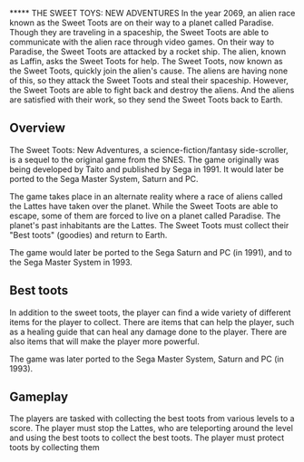 *****   THE SWEET TOYS: NEW ADVENTURES In the year 2069, an alien race known as the Sweet Toots are on their way to a planet called Paradise. Though they are traveling in a spaceship, the Sweet Toots are able to communicate with the alien race through video games. On their way to Paradise, the Sweet Toots are attacked by a rocket ship. The alien, known as Laffin, asks the Sweet Toots for help. The Sweet Toots, now known as the Sweet Toots, quickly join the alien's cause. The aliens are having none of this, so they attack the Sweet Toots and steal their spaceship. However, the Sweet Toots are able to fight back and destroy the aliens. And the aliens are satisfied with their work, so they send the Sweet Toots back to Earth.

## Overview

The Sweet Toots: New Adventures, a science-fiction/fantasy side-scroller, is a sequel to the original game from the SNES. The game originally was being developed by Taito and published by Sega in 1991. It would later be ported to the Sega Master System, Saturn and PC.

The game takes place in an alternate reality where a race of aliens called the Lattes have taken over the planet. While the Sweet Toots are able to escape, some of them are forced to live on a planet called Paradise. The planet's past inhabitants are the Lattes. The Sweet Toots must collect their "Best toots" (goodies) and return to Earth.

The game would later be ported to the Sega Saturn and PC (in 1991), and to the Sega Master System in 1993.

## Best toots

In addition to the sweet toots, the player can find a wide variety of different items for the player to collect. There are items that can help the player, such as a healing guide that can heal any damage done to the player. There are also items that will make the player more powerful.

The game was later ported to the Sega Master System, Saturn and PC (in 1993).

## Gameplay

The players are tasked with collecting the best toots from various levels to a score. The player must stop the Lattes, who are teleporting around the level and using the best toots to collect the best toots. The player must protect toots by collecting them
